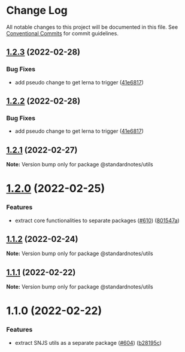 # Change Log

All notable changes to this project will be documented in this file.
See [Conventional Commits](https://conventionalcommits.org) for commit guidelines.

## [1.2.3](https://github.com/standardnotes/snjs/compare/@standardnotes/utils@1.2.1...@standardnotes/utils@1.2.3) (2022-02-28)


### Bug Fixes

* add pseudo change to get lerna to trigger ([41e6817](https://github.com/standardnotes/snjs/commit/41e6817bbf726b0932cdf16f58622328b9e42803))





## [1.2.2](https://github.com/standardnotes/snjs/compare/@standardnotes/utils@1.2.1...@standardnotes/utils@1.2.2) (2022-02-28)


### Bug Fixes

* add pseudo change to get lerna to trigger ([41e6817](https://github.com/standardnotes/snjs/commit/41e6817bbf726b0932cdf16f58622328b9e42803))





## [1.2.1](https://github.com/standardnotes/snjs/compare/@standardnotes/utils@1.2.0...@standardnotes/utils@1.2.1) (2022-02-27)

**Note:** Version bump only for package @standardnotes/utils





# [1.2.0](https://github.com/standardnotes/snjs/compare/@standardnotes/utils@1.1.2...@standardnotes/utils@1.2.0) (2022-02-25)


### Features

* extract core functionalities to separate packages ([#610](https://github.com/standardnotes/snjs/issues/610)) ([801547a](https://github.com/standardnotes/snjs/commit/801547a71614ad51a92fb249eaa184ed46a44aac))





## [1.1.2](https://github.com/standardnotes/snjs/compare/@standardnotes/utils@1.1.1...@standardnotes/utils@1.1.2) (2022-02-24)

**Note:** Version bump only for package @standardnotes/utils





## [1.1.1](https://github.com/standardnotes/snjs/compare/@standardnotes/utils@1.1.0...@standardnotes/utils@1.1.1) (2022-02-22)

**Note:** Version bump only for package @standardnotes/utils





# 1.1.0 (2022-02-22)


### Features

* extract SNJS utils as a separate package ([#604](https://github.com/standardnotes/snjs/issues/604)) ([b28195c](https://github.com/standardnotes/snjs/commit/b28195c20be788eec8dabc44c5aff518f074cdd9))
